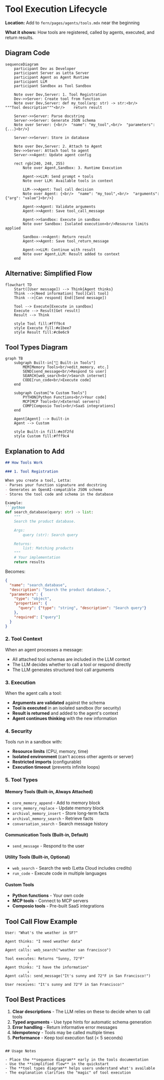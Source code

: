# Tool Execution Lifecycle

**Location:** Add to `fern/pages/agents/tools.mdx` near the beginning

**What it shows:** How tools are registered, called by agents, executed, and return results.

## Diagram Code

```mermaid
sequenceDiagram
    participant Dev as Developer
    participant Server as Letta Server
    participant Agent as Agent Runtime
    participant LLM
    participant Sandbox as Tool Sandbox

    Note over Dev,Server: 1. Tool Registration
    Dev->>Server: Create tool from function
    Note over Dev,Server: def my_tool(arg: str) -> str:<br/>    """Tool description"""<br/>    return result

    Server->>Server: Parse docstring
    Server->>Server: Generate JSON schema
    Note over Server: {<br/>  "name": "my_tool",<br/>  "parameters": {...}<br/>}

    Server->>Server: Store in database

    Note over Dev,Server: 2. Attach to Agent
    Dev->>Server: Attach tool to agent
    Server->>Agent: Update agent config

    rect rgb(240, 248, 255)
        Note over Agent,Sandbox: 3. Runtime Execution

        Agent->>LLM: Send prompt + tools
        Note over LLM: Available tools in context

        LLM-->>Agent: Tool call decision
        Note over Agent: {<br/>  "name": "my_tool",<br/>  "arguments": {"arg": "value"}<br/>}

        Agent->>Agent: Validate arguments
        Agent->>Agent: Save tool_call_message

        Agent->>Sandbox: Execute in sandbox
        Note over Sandbox: Isolated execution<br/>Resource limits applied

        Sandbox-->>Agent: Return result
        Agent->>Agent: Save tool_return_message

        Agent->>LLM: Continue with result
        Note over Agent,LLM: Result added to context
    end
```

## Alternative: Simplified Flow

```mermaid
flowchart TD
    Start([User message]) --> Think{Agent thinks}
    Think -->|Need information| Tool[Call tool]
    Think -->|Can respond| End([Send message])

    Tool --> Execute[Execute in sandbox]
    Execute --> Result[Get result]
    Result --> Think

    style Tool fill:#fff9c4
    style Execute fill:#e1bee7
    style Result fill:#c8e6c9
```

## Tool Types Diagram

```mermaid
graph TB
    subgraph Built-in["🔧 Built-in Tools"]
        MEM[Memory Tools<br/>edit_memory, etc.]
        SEND[send_message<br/>Respond to user]
        SEARCH[web_search<br/>Search internet]
        CODE[run_code<br/>Execute code]
    end

    subgraph Custom["⚙️ Custom Tools"]
        PYTHON[Python Functions<br/>Your code]
        MCP[MCP Tools<br/>External servers]
        COMP[Composio Tools<br/>SaaS integrations]
    end

    Agent[Agent] --> Built-in
    Agent --> Custom

    style Built-in fill:#e3f2fd
    style Custom fill:#fff9c4
```

## Explanation to Add

```markdown
## How Tools Work

### 1. Tool Registration

When you create a tool, Letta:
- Parses your function signature and docstring
- Generates an OpenAI-compatible JSON schema
- Stores the tool code and schema in the database

Example:
```python
def search_database(query: str) -> list:
    """
    Search the product database.

    Args:
        query (str): Search query

    Returns:
        list: Matching products
    """
    # Your implementation
    return results
```

Becomes:
```json
{
  "name": "search_database",
  "description": "Search the product database.",
  "parameters": {
    "type": "object",
    "properties": {
      "query": {"type": "string", "description": "Search query"}
    },
    "required": ["query"]
  }
}
```

### 2. Tool Context

When an agent processes a message:
- All attached tool schemas are included in the LLM context
- The LLM decides whether to call a tool or respond directly
- The LLM generates structured tool call arguments

### 3. Execution

When the agent calls a tool:
- **Arguments are validated** against the schema
- **Tool is executed** in an isolated sandbox (for security)
- **Result is returned** and added to the agent's context
- **Agent continues thinking** with the new information

### 4. Security

Tools run in a sandbox with:
- **Resource limits** (CPU, memory, time)
- **Isolated environment** (can't access other agents or server)
- **Restricted imports** (configurable)
- **Execution timeout** (prevents infinite loops)

### 5. Tool Types

#### Memory Tools (Built-in, Always Attached)
- `core_memory_append` - Add to memory block
- `core_memory_replace` - Update memory block
- `archival_memory_insert` - Store long-term facts
- `archival_memory_search` - Retrieve facts
- `conversation_search` - Search message history

#### Communication Tools (Built-in, Default)
- `send_message` - Respond to the user

#### Utility Tools (Built-in, Optional)
- `web_search` - Search the web (Letta Cloud includes credits)
- `run_code` - Execute code in multiple languages

#### Custom Tools
- **Python functions** - Your own code
- **MCP tools** - Connect to MCP servers
- **Composio tools** - Pre-built SaaS integrations

## Tool Call Flow Example

```
User: "What's the weather in SF?"

Agent thinks: "I need weather data"
          ↓
Agent calls: web_search("weather san francisco")
          ↓
Tool executes: Returns "Sunny, 72°F"
          ↓
Agent thinks: "I have the information"
          ↓
Agent calls: send_message("It's sunny and 72°F in San Francisco!")
          ↓
User receives: "It's sunny and 72°F in San Francisco!"
```

## Tool Best Practices

1. **Clear descriptions** - The LLM relies on these to decide when to call tools
2. **Typed arguments** - Use type hints for automatic schema generation
3. **Error handling** - Return informative error messages
4. **Idempotency** - Tools may be called multiple times
5. **Performance** - Keep tool execution fast (< 5 seconds)
```

## Usage Notes

- Place the **sequence diagram** early in the tools documentation
- Use the **simplified flow** in the quickstart
- The **tool types diagram** helps users understand what's available
- The explanation clarifies the "magic" of tool execution
